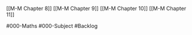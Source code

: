 [[M-M Chapter 8]]
[[M-M Chapter 9]]
[[M-M Chapter 10]]
[[M-M Chapter 11]]

#000-Maths #000-Subject #Backlog
